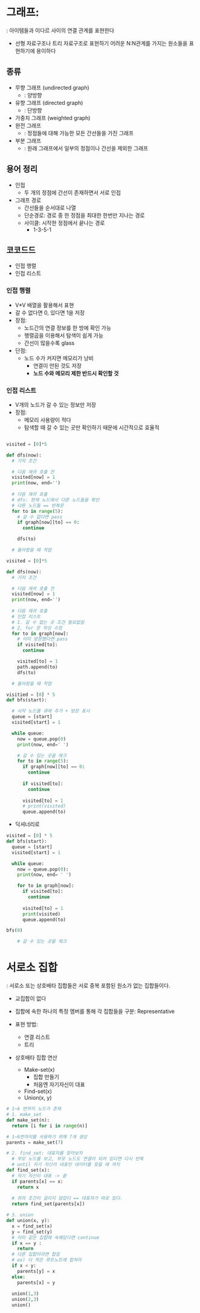 # 그래프:
: 아이템들과 이다르 사이의 연결 관계를 표현한다

- 선형 자료구조나 트리 자료구조로 표현하기 어려운 N:N관계를 가지는 원소들을 표현하기에 용이하다

## 종류
- 무향 그래프 (undirected graph)
  - : 양방향 
- 유향 그래프 (directed graph)
  - : 단방향
- 가중치 그래프 (weighted graph)
- 완전 그래프
  - : 정점들에 대해 가능한 모든 간선들을 가진 그래프
- 부분 그래프
  - : 원래 그래프에서 일부의 정점이나 간선을 제외한 그래프 

## 용어 정리
- 인접
  - 두 개의 정점에 간선이 존재하면서 서로 인접
- 그래프 경로
  - 간선들을 순서대로 나열
  - 단순경로: 경로 중 한 정점을 최대한 한번만 지나는 경로
  - 사이클: 시작한 정점에서 끝나는 경로 
    - 1-3-5-1

## 코코드드
- 인접 행렬
- 인접 리스트 

### 인접 행렬 
- V*V 배열을 활용해서 표현
- 갈 수 없다면 0, 있다면 1을 저장
- 장점: 
  - 노드간의 연결 정보를 한 방에 확인 가능 
  - 행렬곱을 이용해서 탐색이 쉽게 가능
  - 간선이 많을수록 glass
- 단점:
  - 노드 수가 커지면 메모리가 낭비
    - 연결이 안된 것도 저장
    - **노드 수와 메모리 제한 반드시 확인할 것**

### 인접 리스트
- V개의 노드가 갈 수 있는 정보만 저장
- 장점:
  - 메모리 사용량이 적다 
  - 탐색할 때 갈 수 있는 곳만 확인하기 때문에 시간적으로 효율적

```python

visited = [0]*5

def dfs(now):
  # 기저 조건

  # 다음 재귀 호출 전
  visited[now] = 1
  print(now, end='')
  
  # 다음 재귀 호출
  # dfs: 현재 노드에서 다른 노드들을 확인
  # 다른 노드들 == 반복문
  for to in range(5):
    # 갈 수 없다면 pass
    if graph[now][to] == 0:
      continue

    dfs(to)

  # 돌아왔을 때 작업
```
```python
visited = [0]*5

def dfs(now):
  # 기저 조건

  # 다음 재귀 호출 전
  visited[now] = 1
  print(now, end='')
  
  # 다음 재귀 호출
  # 인접 리스트
  # 1. 갈 수 없는 곳 조건 필요없음
  # 2, for 문 작성 수정
  for to in graph[now]:
    # 이미 방문했다면 pass
    if visited[to]:
      continue

    visited[to] = 1
    path.append(to)
    dfs(to)

  # 돌아왔을 때 작업
```
```python 
visitied = [0] * 5
def bfs(start):

  # 시작 노드를 큐에 추가 + 방문 표시 
  queue = [start]
  visited[start] = 1

  while queue: 
    now = queue.pop(0)
    print(now, end=' ')

    # 갈 수 있는 곳을 체크
    for to in range(5):
      if graph[now][to] == 0:
        continue
      
      if visited[to]:
        continue
      
      visited[to] = 1
      # print(visited)
      queue.append(to)

```
- 딕셔너리로 
```python
visited = [0] * 5
def bfs(start):
  queue = [start]
  visited[start] = 1

  while queue:
    now = queue.pop(0):
    print(now, end= ' ')

    for to in graph[now]:
      if visited[to]:
        continue
      
      visited[to] = 1
      print(visited)
      queue.append(to)

bfs(0)

    # 갈 수 있는 곳을 체크 

```

# 서로소 집합
: 서로소 또는 상호배타 집합들은 서로 중복 포함된 원소가 없는 집합들이다.
  - 교집합이 없다 

- 집합에 속한 하나의 특정 멤버를 통해 각 집합들을 구분: Representative

- 표현 방법:
  - 연결 리스트
  - 트리 
- 상호배타 집합 연산
  - Make-set(x)
    - 집합 만들기
    - 처음엔 자기자신이 대표 
  - Find-set(x)
  - Union(x, y)
  
```python 
# 1~6 번까지 노드가 존재
# 1. make_set
def make_set(n):
  return [i for i in range(n)]

# 1~6번까지를 사용하기 위해 7개 생성
parents = make_set(7)

# 2. find_set: 대표자를 찾아보자
  # 부모 노드를 보고, 부모 노드도 연결이 되어 있다면 다시 반복
  # until 자기 자신이 대표인 데이터를 찾을 때 까지
def find_set(x):
  # 자기 자신이 대표 -> 끝
  if parents[x] == x:  
    return x
  
  # 위의 조건이 걸리지 않았다 == 대표자가 따로 있다.
  return find_set(parents[x])

# 3. union
def union(x, y):
  x = find_set(x)
  y = find_set(y)
  # 이미 같은 집합에 속해있다면 continue
  if x == y :
    return 
  # 다른 집합이라면 합침
  # ex) 더 작은 루트노트에 합쳐라
  if x < y:
    parents[y] = x
  else:
    parents[x] = y
  
  union(1,3)
  union(2,3)
  union()

  

```